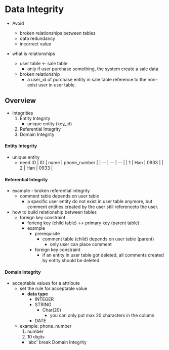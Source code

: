 # Data Integrity
* Avoid
    * broken relationships between tables
    * data redundancy
    * incorrect value

* what is relationships
    * user table <- sale table
        * only if user purchase something, the system create a sale data
    * broken relationship
        * a user_id of purchase entity in sale table reference to the non-exist user in user table.


## Overview
* Integrities
    1. Entity Integrity
        * unique entity (key_id)
    2. Referential Integrity
    3. Domain Integrity


#### Entity Integrity
* unique entity
    * need ID
| ID | name | phone_number |
| -- | -- | -- |
| 1 | Han | 0933 |
| 2 | Han | 0933 |

#### Referential Integrity
* example - broken referential integrity
    * comment table depends on user table
        * a specific user entity do not exist in user table anymore, but comment entities created by the user still referenceto the user.
* how to build relationship between tables
    * foreign key constraint
        * forieng key (child table) <-> primary key (parent table)
        * example
            * prerequisite
                * comment table (child) depends on user table (parent)
                    * only user can place comment
            * foreign key constraint
                * if an entity in user table got deleted, all comments created by entity should be deleted.

#### Domain Integrity
* acceptable values for a attribute
    * set the rule for acceptable value
        * **data type**
            * INTEGER
            * STRING
                * Char(20)
                    * you can only put max 20 characters in the column
            * DATE
    * example: phone_number
        1. number
        2. 10 digits
        * 'abc' break Domain Integrity
